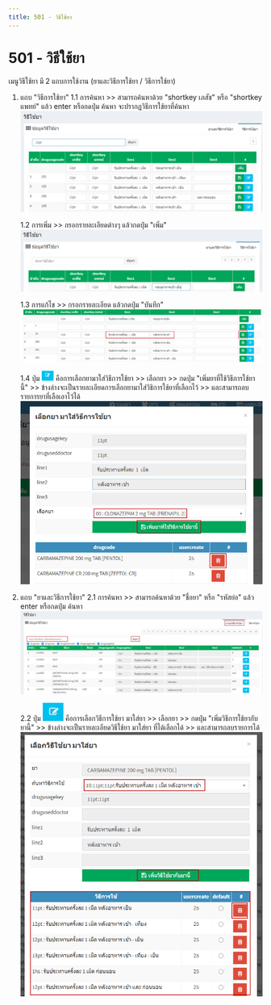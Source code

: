 ```yaml
---
title: 501 - วิธีใช้ยา
---
```


# 501 - วิธีใช้ยา 
เมนูวิธีใช้ยา มี 2 แถบการใช้งาน (ยาและวิธีการใช้ยา / วิธีการใช้ยา)

1. แถบ "วิธีการใช้ยา"
   1.1 การค้นหา >> สามารถค้นหาด้วย "shortkey เภสัช" หรือ "shortkey แพทย์" 
   แล้ว enter หรือกดปุ่ม ค้นหา จะปรากฏวิธีการใช้ยาที่ค้นหา
![Logo](./img/image501-1.png)

   1.2 การเพิ่ม >> กรอกรายละเอียดต่างๆ แล้วกดปุ่ม "เพิ่ม" 
![Logo](./img/image501-2.png)

   1.3 การแก้ไข >> กรอกรายละเอียด แล้วกดปุ่ม "บันทึก" 
![Logo](./img/image501-3.png)

   1.4 ปุ่ม
   ![Logo](./img/image501-4.png) คือการเลือกยามาใส่วิธีการใช้ยา >> เลือกยา >> กดปุ่ม "เพิ่มยาที่ใช้วิธีการใช้ยานี้" >> ข้างล่างจะเป็นรายละเอียดการเลือกยามาใส่วิธิการใช้ยาที่เลือกไว้ >> และสามารถลบรายการยาที่เลือเอาไว้ได้
   ![Logo](./img/image501-5.png)

2. แถบ "ยาและวิธีการใช้ยา"
   2.1 การค้นหา >> สามารถค้นหาด้วย "ชื่อยา" หรือ "รหัสย่อ" 
   แล้ว enter หรือกดปุ่ม ค้นหา 
![Logo](./img/image501-6.png)

    2.2 ปุ่ม
![Logo](./img/image501-7.png) คือการเลือกวิธีการใช้ยา มาใส่ยา >> เลือกยา >> กดปุ่ม "เพิ่มวิธีการใช้ยากับยานี้" >> ข้างล่างจะเป็นรายละเอียดวิธีใช้ยา มาใส่ยา ที่ได้เลือกได้ >> และสามารถลบรายการได้
   ![Logo](./img/image501-8.png)